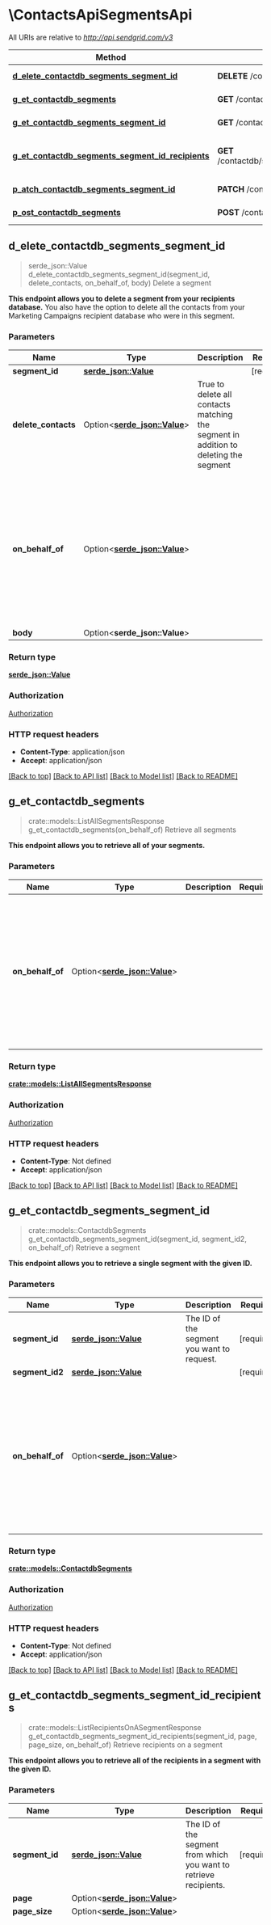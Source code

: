 # \ContactsApiSegmentsApi

All URIs are relative to *http://api.sendgrid.com/v3*

Method | HTTP request | Description
------------- | ------------- | -------------
[**d_elete_contactdb_segments_segment_id**](ContactsApiSegmentsApi.md#d_elete_contactdb_segments_segment_id) | **DELETE** /contactdb/segments/{segment_id} | Delete a segment
[**g_et_contactdb_segments**](ContactsApiSegmentsApi.md#g_et_contactdb_segments) | **GET** /contactdb/segments | Retrieve all segments
[**g_et_contactdb_segments_segment_id**](ContactsApiSegmentsApi.md#g_et_contactdb_segments_segment_id) | **GET** /contactdb/segments/{segment_id} | Retrieve a segment
[**g_et_contactdb_segments_segment_id_recipients**](ContactsApiSegmentsApi.md#g_et_contactdb_segments_segment_id_recipients) | **GET** /contactdb/segments/{segment_id}/recipients | Retrieve recipients on a segment
[**p_atch_contactdb_segments_segment_id**](ContactsApiSegmentsApi.md#p_atch_contactdb_segments_segment_id) | **PATCH** /contactdb/segments/{segment_id} | Update a segment
[**p_ost_contactdb_segments**](ContactsApiSegmentsApi.md#p_ost_contactdb_segments) | **POST** /contactdb/segments | Create a Segment



## d_elete_contactdb_segments_segment_id

> serde_json::Value d_elete_contactdb_segments_segment_id(segment_id, delete_contacts, on_behalf_of, body)
Delete a segment

**This endpoint allows you to delete a segment from your recipients database.**  You also have the option to delete all the contacts from your Marketing Campaigns recipient database who were in this segment.

### Parameters


Name | Type | Description  | Required | Notes
------------- | ------------- | ------------- | ------------- | -------------
**segment_id** | [**serde_json::Value**](.md) |  | [required] |
**delete_contacts** | Option<[**serde_json::Value**](.md)> | True to delete all contacts matching the segment in addition to deleting the segment |  |
**on_behalf_of** | Option<[**serde_json::Value**](.md)> |  |  |[default to The subuser's username. This header generates the API call as if the subuser account was making the call.]
**body** | Option<**serde_json::Value**> |  |  |

### Return type

[**serde_json::Value**](serde_json::Value.md)

### Authorization

[Authorization](../README.md#Authorization)

### HTTP request headers

- **Content-Type**: application/json
- **Accept**: application/json

[[Back to top]](#) [[Back to API list]](../README.md#documentation-for-api-endpoints) [[Back to Model list]](../README.md#documentation-for-models) [[Back to README]](../README.md)


## g_et_contactdb_segments

> crate::models::ListAllSegmentsResponse g_et_contactdb_segments(on_behalf_of)
Retrieve all segments

**This endpoint allows you to retrieve all of your segments.**

### Parameters


Name | Type | Description  | Required | Notes
------------- | ------------- | ------------- | ------------- | -------------
**on_behalf_of** | Option<[**serde_json::Value**](.md)> |  |  |[default to The subuser's username. This header generates the API call as if the subuser account was making the call.]

### Return type

[**crate::models::ListAllSegmentsResponse**](List_All_Segments_response.md)

### Authorization

[Authorization](../README.md#Authorization)

### HTTP request headers

- **Content-Type**: Not defined
- **Accept**: application/json

[[Back to top]](#) [[Back to API list]](../README.md#documentation-for-api-endpoints) [[Back to Model list]](../README.md#documentation-for-models) [[Back to README]](../README.md)


## g_et_contactdb_segments_segment_id

> crate::models::ContactdbSegments g_et_contactdb_segments_segment_id(segment_id, segment_id2, on_behalf_of)
Retrieve a segment

**This endpoint allows you to retrieve a single segment with the given ID.**

### Parameters


Name | Type | Description  | Required | Notes
------------- | ------------- | ------------- | ------------- | -------------
**segment_id** | [**serde_json::Value**](.md) | The ID of the segment you want to request. | [required] |
**segment_id2** | [**serde_json::Value**](.md) |  | [required] |
**on_behalf_of** | Option<[**serde_json::Value**](.md)> |  |  |[default to The subuser's username. This header generates the API call as if the subuser account was making the call.]

### Return type

[**crate::models::ContactdbSegments**](contactdb_segments.md)

### Authorization

[Authorization](../README.md#Authorization)

### HTTP request headers

- **Content-Type**: Not defined
- **Accept**: application/json

[[Back to top]](#) [[Back to API list]](../README.md#documentation-for-api-endpoints) [[Back to Model list]](../README.md#documentation-for-models) [[Back to README]](../README.md)


## g_et_contactdb_segments_segment_id_recipients

> crate::models::ListRecipientsOnASegmentResponse g_et_contactdb_segments_segment_id_recipients(segment_id, page, page_size, on_behalf_of)
Retrieve recipients on a segment

**This endpoint allows you to retrieve all of the recipients in a segment with the given ID.**

### Parameters


Name | Type | Description  | Required | Notes
------------- | ------------- | ------------- | ------------- | -------------
**segment_id** | [**serde_json::Value**](.md) | The ID of the segment from which you want to retrieve recipients. | [required] |
**page** | Option<[**serde_json::Value**](.md)> |  |  |
**page_size** | Option<[**serde_json::Value**](.md)> |  |  |
**on_behalf_of** | Option<[**serde_json::Value**](.md)> |  |  |[default to The subuser's username. This header generates the API call as if the subuser account was making the call.]

### Return type

[**crate::models::ListRecipientsOnASegmentResponse**](List_Recipients_On_a_Segment_response.md)

### Authorization

[Authorization](../README.md#Authorization)

### HTTP request headers

- **Content-Type**: Not defined
- **Accept**: application/json

[[Back to top]](#) [[Back to API list]](../README.md#documentation-for-api-endpoints) [[Back to Model list]](../README.md#documentation-for-models) [[Back to README]](../README.md)


## p_atch_contactdb_segments_segment_id

> crate::models::ContactdbSegments p_atch_contactdb_segments_segment_id(segment_id2, segment_id, on_behalf_of, patch_contactdb_segments_segment_id_request)
Update a segment

**This endpoint allows you to update a segment.**

### Parameters


Name | Type | Description  | Required | Notes
------------- | ------------- | ------------- | ------------- | -------------
**segment_id2** | [**serde_json::Value**](.md) |  | [required] |
**segment_id** | Option<[**serde_json::Value**](.md)> | The ID of the segment you are updating. |  |
**on_behalf_of** | Option<[**serde_json::Value**](.md)> |  |  |[default to The subuser's username. This header generates the API call as if the subuser account was making the call.]
**patch_contactdb_segments_segment_id_request** | Option<[**PatchContactdbSegmentsSegmentIdRequest**](PatchContactdbSegmentsSegmentIdRequest.md)> |  |  |

### Return type

[**crate::models::ContactdbSegments**](contactdb_segments.md)

### Authorization

[Authorization](../README.md#Authorization)

### HTTP request headers

- **Content-Type**: application/json
- **Accept**: application/json

[[Back to top]](#) [[Back to API list]](../README.md#documentation-for-api-endpoints) [[Back to Model list]](../README.md#documentation-for-models) [[Back to README]](../README.md)


## p_ost_contactdb_segments

> serde_json::Value p_ost_contactdb_segments(on_behalf_of, contactdb_segments)
Create a Segment

**This endpoint allows you to create a new segment.**     Valid operators for create and update depend on the type of the field for which you are searching.  **Dates** - \"eq\", \"ne\", \"lt\" (before), \"gt\" (after)     - You may use MM/DD/YYYY for day granularity or an epoch for second granularity. - \"empty\", \"not_empty\" - \"is within\"     - You may use an [ISO 8601 date format](https://en.wikipedia.org/wiki/ISO_8601) or the # of days.  **Text** - \"contains\" - \"eq\" (is/equals - matches the full field) - \"ne\" (is not/not equals - matches any field where the entire field is not the condition value) - \"empty\" - \"not_empty\"  **Numbers** - \"eq\" (is/equals) - \"lt\" (is less than) - \"gt\" (is greater than) - \"empty\" - \"not_empty\"  **Email Clicks and Opens** - \"eq\" (opened) - \"ne\" (not opened)  All field values must be a string.   Conditions using \"eq\" or \"ne\" for email clicks and opens should provide a \"field\" of either `clicks.campaign_identifier` or `opens.campaign_identifier`. The condition value should be a string containing the id of a completed campaign.   The conditions list may contain multiple conditions, joined by an \"and\" or \"or\" in the \"and_or\" field.  The first condition in the conditions list must have an empty \"and_or\", and subsequent conditions must all specify an \"and_or\".

### Parameters


Name | Type | Description  | Required | Notes
------------- | ------------- | ------------- | ------------- | -------------
**on_behalf_of** | Option<[**serde_json::Value**](.md)> |  |  |[default to The subuser's username. This header generates the API call as if the subuser account was making the call.]
**contactdb_segments** | Option<[**ContactdbSegments**](ContactdbSegments.md)> |  |  |

### Return type

[**serde_json::Value**](serde_json::Value.md)

### Authorization

[Authorization](../README.md#Authorization)

### HTTP request headers

- **Content-Type**: application/json
- **Accept**: application/json

[[Back to top]](#) [[Back to API list]](../README.md#documentation-for-api-endpoints) [[Back to Model list]](../README.md#documentation-for-models) [[Back to README]](../README.md)

